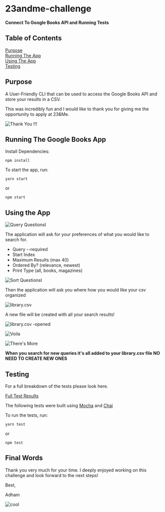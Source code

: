 # 23andme-challenge
**Connect To Google Books API and Running Tests**

## Table of Contents

[Purpose](#purpose) <br />
[Running The App](#running-the-app)<br />
[Using The App](#using-the-app)<br />
[Testing](#testing)<br />



## Purpose

A User-Friendly CLI that can be used to access the Google Books API and store your results in a CSV.

This was incredibly fun and I would like to thank you for giving me the opportunity to apply at 23&Me.

![Thank You !!!](https://media.giphy.com/media/QhGna81oRMSpa/giphy.gif)

## Running The Google Books App

Install Dependencies:

```
npm install
```

To start the app, run:

```
yarn start
```
or

```
npm start
```

## Using the App

![Query QuestionsI](https://i.imgur.com/z23vI6L.png)

The application will ask for your preferences of what you would like to search for.

- Query --required
- Start Index
- Maximum Results (max 40)
- Ordered By?  (relevance, newest)
- Print Type (all, books, magazines)

![Sort QuestionsI](https://i.imgur.com/xXedD1U.png)

Then the application will ask you where how you would like your csv organized

![library.csv](https://i.imgur.com/FuUT0K3.png)

A new file will be created with all your search results!

![library.csv -opened](https://i.imgur.com/6mxZlsN.png)


![Voila](https://media.giphy.com/media/l2JhzlWBf4xXMyLqE/giphy.gif)

![There's More](https://media.giphy.com/media/l0HlDtKDqfGGQtwic/giphy.gif)

**When you search for new queries it's all added to your library.csv file NO NEED TO CREATE NEW ONES**

## Testing

For a full breakdown of the tests please look here.

[Full Test Results](https://docs.google.com/document/d/1lihG_pBpxdi7k1F0tLihgUq3PHYZt3HF82nnOWM2dfI/edit?usp=sharing)


The following tests were built using [Mocha](https://mochajs.org/) and [Chai](http://chaijs.com/)

To run the tests, run:

```
yarn test
```

or

```
npm test
```


## Final Words

Thank you very much for your time. I deeply enjoyed working on this challenge and look forward to the next steps!

Best,

Adham


![cool](https://media.giphy.com/media/xIJLgO6rizUJi/giphy.gif)





